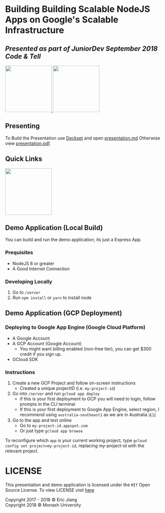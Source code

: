# Building Building Scalable NodeJS Apps on Google's Scalable Infrastructure
_Presented as part of JuniorDev September 2018 Code & Tell_
---

<a href="http://juniordev.io">
<img src="https://i.imgur.com/qQMdvEw.png" height="150px"/>
</a>

<a href="https://monplan.github.io">
<img src="https://avatars2.githubusercontent.com/u/22784829?&v=4" height="150px"/>
</a>

## Presenting

To Build the Presentation use [Deckset](https://www.deckset.com/) and open [presentation.md](presentation.md)
Otherwise view [presentation.pdf](presentation.pdf).

## Quick Links

<a href="https://cloud.google.com">
<img src="https://betanews.com/wp-content/uploads/2018/06/google-cloud-logo.jpg" height="150px">
</a>

## Demo Application (Local Build)
You can build and run the demo application, its just a Express App.

### Prequisites
- NodeJS 8 or greater
- A Good Internet Connection

### Developing Locally
1. Go to `/server`
2. Run `npm install` or `yarn` to install node  

## Demo Application (GCP Deployment)
### Deploying to Google App Engine (Google Cloud Platform)
- A Google Account
- A GCP Account (Google Account)
   - You might want billing enabled (non-free tier), you can get $300 credit if you sign up.
- GCloud SDK

### Instructions
1. Create a new GCP Project and follow on-screen instructions 
    - Created a unique projectID (i.e. `my-project-id`)
2. Go into `/server` and run `gcloud app deploy`
   - if this is your first deployment to GCP you will need to login, follow prompts in the CLI terminal
   - If this is your first deployment to Google App Engine, select region, I recommend using `australia-southeast1` as we are in Australia 🇦🇺
3. Go to the app and test online 
   - Go to `my-project-id.appspot.com`
   - Or just type `gcloud app browse`

To reconfigure which `app` is your current working project, type `gcloud config set project=my-project-id`, replacing my-project-id with the relevant project.

# LICENSE
This presentation and demo application is licensed under the `MIT` Open Source License. To view LICENSE visit [here](./LICENSE)

Copyright 2017 - 2018 &copy; Eric Jiang <br/>
Copyright 2018 &copy; Monash University







